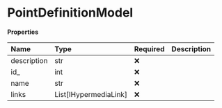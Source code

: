# PointDefinitionModel

**Properties**

| Name        | Type                  | Required | Description |
| :---------- | :-------------------- | :------- | :---------- |
| description | str                   | ❌       |             |
| id\_        | int                   | ❌       |             |
| name        | str                   | ❌       |             |
| links       | List[IHypermediaLink] | ❌       |             |

<!-- This file was generated by liblab | https://liblab.com/ -->
